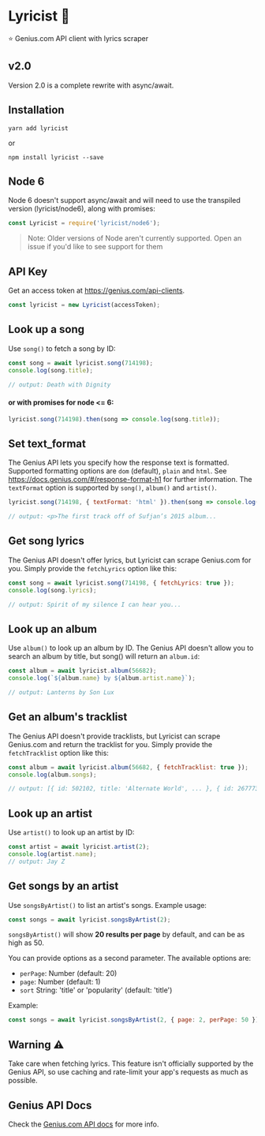 # Lyricist 🎤
⭐️ Genius.com API client with lyrics scraper

## v2.0

Version 2.0 is a complete rewrite with async/await.

## Installation
```
yarn add lyricist
```

or

```
npm install lyricist --save
```

## Node 6
Node 6 doesn't support async/await and will need to use the transpiled version (lyricist/node6), along with promises:
```js
const Lyricist = require('lyricist/node6');
```

> Note: Older versions of Node aren't currently supported. Open an issue if you'd like to see support for them

## API Key
Get an access token at https://genius.com/api-clients.

```js
const lyricist = new Lyricist(accessToken);
```

## Look up a song
Use `song()` to fetch a song by ID:
```js
const song = await lyricist.song(714198);
console.log(song.title);

// output: Death with Dignity
```

#### or with promises for node <= 6:
```js
lyricist.song(714198).then(song => console.log(song.title));
```

## Set text_format
The Genius API lets you specify how the response text is formatted. Supported formatting options are `dom` (default), `plain` and `html`. See https://docs.genius.com/#/response-format-h1 for further information. The `textFormat` option is supported by `song()`, `album()` and `artist()`.
```js
lyricist.song(714198, { textFormat: 'html' }).then(song => console.log(song.description.html));

// output: <p>The first track off of Sufjan’s 2015 album...
```

## Get song lyrics
The Genius API doesn't offer lyrics, but Lyricist can scrape Genius.com for you. Simply provide the `fetchLyrics` option like this:
```js
const song = await lyricist.song(714198, { fetchLyrics: true });
console.log(song.lyrics);

// output: Spirit of my silence I can hear you...
```
## Look up an album

Use `album()` to look up an album by ID. The Genius API doesn't allow you to search an album by title, but song() will return an `album.id`:

```js
const album = await lyricist.album(56682);
console.log(`${album.name} by ${album.artist.name}`);

// output: Lanterns by Son Lux
```

## Get an album's tracklist
The Genius API doesn't provide tracklists, but Lyricist can scrape Genius.com and return the tracklist for you. Simply provide the `fetchTracklist` option like this:

```js
const album = await lyricist.album(56682, { fetchTracklist: true });
console.log(album.songs);

// output: [{ id: 502102, title: 'Alternate World', ... }, { id: 267773, title: 'Lost It To Trying', ... }, ...]

```
## Look up an artist
Use `artist()` to look up an artist by ID:
```js
const artist = await lyricist.artist(2);
console.log(artist.name);
// output: Jay Z
```

## Get songs by an artist
Use `songsByArtist()` to list an artist's songs. Example usage:
```js
const songs = await lyricist.songsByArtist(2);
```
`songsByArtist()` will show  **20 results per page** by default, and can be as high as 50.

You can provide options as a second parameter. The available options are:

* `perPage`: Number (default: 20)
* `page`: Number (default: 1)
* `sort` String: 'title' or 'popularity' (default: 'title')

Example:
```js
const songs = await lyricist.songsByArtist(2, { page: 2, perPage: 50 });
```

## Warning ⚠️
Take care when fetching lyrics. This feature isn't officially supported by the Genius API, so use caching and rate-limit your app's requests as much as possible.

## Genius API Docs

Check the [Genius.com API docs](https://docs.genius.com) for more info.
